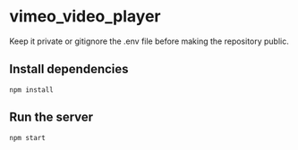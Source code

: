 # vimeo_video_player

Keep it private or gitignore the .env file before making the repository public.

## Install dependencies

`npm install`

## Run the server

`npm start`